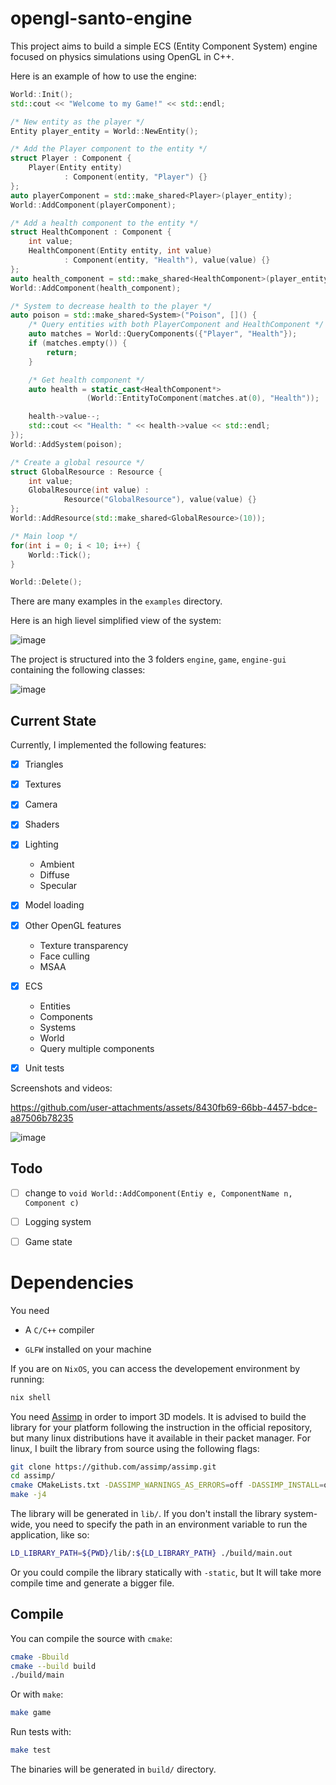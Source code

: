 # opengl-santo-engine
This project aims to build a simple ECS (Entity Component System) engine focused on physics simulations using OpenGL in C++.

Here is an example of how to use the engine:
```c++
World::Init();
std::cout << "Welcome to my Game!" << std::endl;

/* New entity as the player */
Entity player_entity = World::NewEntity();

/* Add the Player component to the entity */
struct Player : Component {
    Player(Entity entity)
            : Component(entity, "Player") {}
};
auto playerComponent = std::make_shared<Player>(player_entity);
World::AddComponent(playerComponent);

/* Add a health component to the entity */
struct HealthComponent : Component {
    int value;
    HealthComponent(Entity entity, int value)
            : Component(entity, "Health"), value(value) {}
};
auto health_component = std::make_shared<HealthComponent>(player_entity, 100);
World::AddComponent(health_component);

/* System to decrease health to the player */
auto poison = std::make_shared<System>("Poison", []() {
    /* Query entities with both PlayerComponent and HealthComponent */
    auto matches = World::QueryComponents({"Player", "Health"});
    if (matches.empty()) {
        return;
    }

    /* Get health component */
    auto health = static_cast<HealthComponent*>
                 (World::EntityToComponent(matches.at(0), "Health"));

    health->value--;
    std::cout << "Health: " << health->value << std::endl;
});
World::AddSystem(poison);

/* Create a global resource */
struct GlobalResource : Resource {
    int value;
    GlobalResource(int value) :
            Resource("GlobalResource"), value(value) {}
};
World::AddResource(std::make_shared<GlobalResource>(10));

/* Main loop */
for(int i = 0; i < 10; i++) {
    World::Tick();
}

World::Delete();
```
There are many examples in the `examples` directory.

Here is an high lievel simplified view of the system:

![image](https://github.com/user-attachments/assets/d76b238d-56f1-4b57-8140-400af6ed1d23)


The project is structured into the 3 folders `engine`, `game`, `engine-gui` containing the
following classes:

![image](https://github.com/user-attachments/assets/f825bdc2-9345-49ef-a87d-90939ba47e07)

## Current State

Currently, I implemented the following features:
- [x] Triangles

- [x] Textures

- [x] Camera

- [x] Shaders

- [x] Lighting
  - Ambient
  - Diffuse
  - Specular   

- [x] Model loading

- [x] Other OpenGL features
  - Texture transparency
  - Face culling
  - MSAA

- [x] ECS
  - Entities
  - Components
  - Systems
  - World
  - Query multiple components

- [x] Unit tests

Screenshots and videos:

https://github.com/user-attachments/assets/8430fb69-66bb-4457-bdce-a87506b78235

![image](https://github.com/user-attachments/assets/955611fb-3eeb-45a2-adc0-2a0b55680de1)

## Todo

- [ ] change to `void World::AddComponent(Entiy e, ComponentName n, Component c)`

- [ ] Logging system

- [ ] Game state


# Dependencies

You need

- A `C/C++` compiler

- `GLFW` installed on your machine

If you are on `NixOS`, you can access the developement environment
by running:
```bash
nix shell
```

You need [Assimp](https://github.com/assimp/assimp) in order to import 3D models. It is
advised to build the library for your platform following the instruction in the official
repository, but many linux distributions have it available in their packet manager. 
For linux, I built the library from source using the following flags:
```bash
git clone https://github.com/assimp/assimp.git
cd assimp/
cmake CMakeLists.txt -DASSIMP_WARNINGS_AS_ERRORS=off -DASSIMP_INSTALL=off
make -j4
```
The library will be generated in `lib/`. If you don't install the library system-wide,
you need to specify the path in an environment variable to run the application, like so:
```bash
LD_LIBRARY_PATH=${PWD}/lib/:${LD_LIBRARY_PATH} ./build/main.out
```
Or you could compile the library statically with `-static`, but It will take more compile
time and generate a bigger file.

## Compile

You can compile the source with `cmake`:
```bash
cmake -Bbuild
cmake --build build
./build/main
```

Or with `make`:
```bash
make game
```

Run tests with:
```bash
make test
```

The binaries will be generated in `build/` directory.
